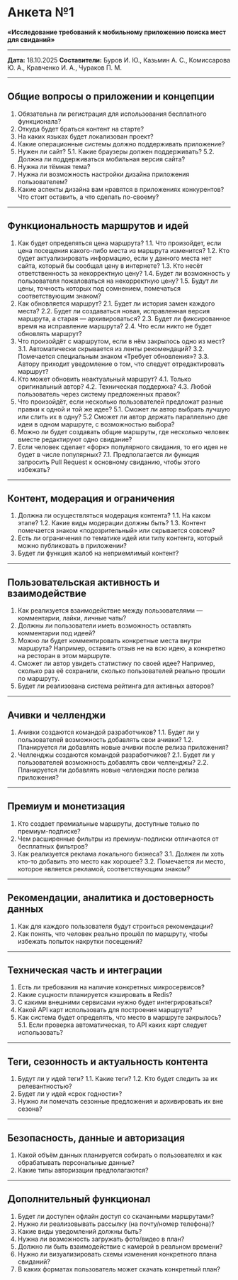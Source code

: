 # Анкета №1

**«Исследование требований к мобильному приложению поиска мест для свиданий»**

---

**Дата:** 18.10.2025
**Составители:**
Буров И. Ю., Казьмин А. С., Комиссарова Ю. А.,
Кравченко И. А., Чураков П. М.

---

## Общие вопросы о приложении и концепции

1. Обязательна ли регистрация для использования бесплатного функционала?
2. Откуда будет браться контент на старте?
3. На каких языках будет локализован проект?
4. Какие операционные системы должно поддерживать приложение?
5. Нужен ли сайт?
   5.1. Какие браузеры должен поддерживать?
   5.2. Должна ли поддерживаться мобильная версия сайта?
6. Нужна ли тёмная тема?
7. Нужна ли возможность настройки дизайна приложения пользователем?
8. Какие аспекты дизайна вам нравятся в приложениях конкурентов? Что стоит оставить, а что сделать по-своему?

---

## Функциональность маршрутов и идей

1. Как будет определяться цена маршрута?
   1.1. Что произойдет, если цена посещения какого-либо места из маршрута изменится?
   1.2. Кто будет актуализировать информацию, если у данного места нет сайта, который бы сообщал цену в интернете?
   1.3. Кто несёт ответственность за некорректную цену?
   1.4. Будет ли возможность у пользователя пожаловаться на некорректную цену?
   1.5. Будут ли цены, точность которых под сомнением, помечаться соответствующим знаком?
2. Как обновляется маршрут?
   2.1. Будет ли история замен каждого места?
   2.2. Будет ли создаваться новая, исправленная версия маршрута, а старая — архивироваться?
   2.3. Будет ли фиксированное время на исправление маршрута?
   2.4. Что если никто не будет обновлять маршрут?
3. Что произойдёт с маршрутом, если в нём закрылось одно из мест?
   3.1. Автоматически скрывается из ленты рекомендаций?
   3.2. Помечается специальным знаком «Требует обновления»?
   3.3. Автору приходит уведомление о том, что следует отредактировать маршрут?
4. Кто может обновить неактуальный маршрут?
   4.1. Только оригинальный автор?
   4.2. Техническая поддержка?
   4.3. Любой пользователь через систему предложенных правок?
5. Что произойдёт, если несколько пользователей предложат разные правки к одной и той же идее?
   5.1. Сможет ли автор выбрать лучшую или слить их в одну?
   5.2  Сможет ли автор держать параллельно две идеи в одном маршруте, с возможностью выбора?
6. Можно ли будет создавать общие маршруты, где несколько человек вместе редактируют одно свидание?
7. Если человек сделает «форк» популярного свидания, то его идея не будет в числе популярных?
   7.1. Предполагается ли функция запросить Pull Request к основному свиданию, чтобы этого избежать?

---

## Контент, модерация и ограничения

1. Должна ли осуществляться модерация контента?
   1.1. На каком этапе?
   1.2. Какие виды модерации должны быть?
   1.3. Контент помечается знаком «подозрительный» или скрывается совсем?
2. Есть ли ограничения по тематике идей или типу контента, который можно публиковать в приложении?
3. Будет ли функция жалоб на неприемлимый контент?

---

## Пользовательская активность и взаимодействие

1. Как реализуется взаимодействие между пользователями — комментарии, лайки, личные чаты?
2. Должны ли пользователи иметь возможность оставлять комментарии под идеей?
3. Можно ли будет комментировать конкретные места внутри маршрута?
   Например, оставить отзыв не на всю идею, а конкретно на ресторан в этом маршруте.
4. Сможет ли автор увидеть статистику по своей идее?
   Например, сколько раз её сохранили, сколько пользователей реально прошли по маршруту.
5. Будет ли реализована система рейтинга для активных авторов?

---

## Ачивки и челленджи

1. Ачивки создаются командой разработчиков?
   1.1. Будет ли у пользователей возможность добавлять свои ачивки?
   1.2. Планируется ли добавлять новые ачивки после релиза приложения?
2. Челленджы создаются командой разработчиков?
   2.1. Будет ли у пользователей возможность добавлять свои челленджы?
   2.2. Планируется ли добавлять новые челленджи после релиза приложения?

---

## Премиум и монетизация

1. Кто создает премиальные маршруты, доступные только по премиум-подписке?
2. Чем расширенные фильтры из премиум-подписки отличаются от бесплатных фильтров?
3. Как реализуется реклама локального бизнеса?
   3.1. Должен ли хоть кто-то добавить это место как хорошее?
   3.2. Помечается ли место, которое является рекламой, соответствующим знаком?

---

## Рекомендации, аналитика и достоверность данных

1. Как для каждого пользователя будут строиться рекомендации?
2. Как понять, что человек реально прошёл по маршруту, чтобы избежать попыток накрутки посещений?

---

## Техническая часть и интеграции

1. Есть ли требования на наличие конкретных микросервисов?
2. Какие сущности планируется кэшировать в Redis?
3. С какими внешними сервисами нужно будет интегрироваться?
4. Какой API карт использовать для построения маршрута?
5. Как система будет определять, что место в маршруте закрылось?
   5.1. Если проверка автоматическая, то API каких карт следует использовать?

---

## Теги, сезонность и актуальность контента

1. Будут ли у идей теги?
   1.1. Какие теги?
   1.2. Кто будет следить за их релевантностью?
2. Будет ли у идей «срок годности»?
3. Нужно ли помечать сезонные предложения и архивировать их вне сезона?

---

## Безопасность, данные и авторизация

1. Какой объём данных планируется собирать о пользователях и как обрабатывать персональные данные?
2. Какие типы авторизации предполагаются?

---

## Дополнительный функционал

1. Будет ли доступен офлайн доступ со скачанными маршрутами?
2. Нужно ли реализовывать рассылку (на почту/номер телефона)?
3. Какие виды уведомлений должны быть?
4. Нужна ли возможность загружать фото/видео в план?
5. Должно ли быть взаимодействие с камерой в реальном времени?
6. Нужно ли визуализировать схемы изменения конкретного плана свиданий?
7. В каких форматах пользователь может скачать конкретный план?
